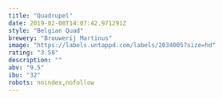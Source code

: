 ```yaml
---
title: "Quadrupel"
date: 2019-02-08T14:07:42.971291Z
style: "Belgian Quad"
brewery: "Brouwerij Martinus"
image: "https://labels.untappd.com/labels/2034005?size=hd"
rating: "3.58"
description: ""
abv: "9.5"
ibu: "32"
robots: noindex,nofollow
---
```

